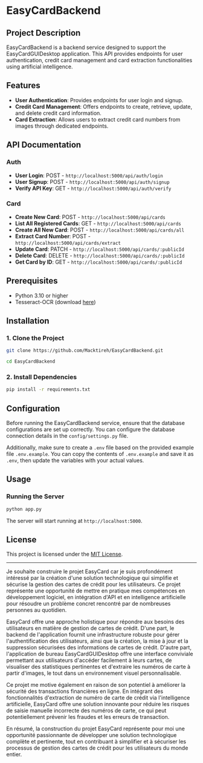# EasyCardBackend

## Project Description

EasyCardBackend is a backend service designed to support the EasyCardGUIDesktop application. This API provides endpoints for user authentication, credit card management and card extraction functionalities using artificial intelligence.

## Features

- **User Authentication**: Provides endpoints for user login and signup.
- **Credit Card Management**: Offers endpoints to create, retrieve, update, and delete credit card information.
- **Card Extraction**: Allows users to extract credit card numbers from images through dedicated endpoints.

## API Documentation

### Auth

- **User Login**: POST - `http://localhost:5000/api/auth/login`
- **User Signup**: POST - `http://localhost:5000/api/auth/signup`
- **Verify API Key**: GET - `http://localhost:5000/api/auth/verify`

### Card

- **Create New Card**: POST - `http://localhost:5000/api/cards`
- **List All Registered Cards**: GET - `http://localhost:5000/api/cards`
- **Create All New Card**: POST - `http://localhost:5000/api/cards/all`
- **Extract Card Number**: POST - `http://localhost:5000/api/cards/extract`
- **Update Card**: PATCH - `http://localhost:5000/api/cards/:publicId`
- **Delete Card**: DELETE - `http://localhost:5000/api/cards/:publicId`
- **Get Card by ID**: GET - `http://localhost:5000/api/cards/:publicId`

## Prerequisites

- Python 3.10 or higher
- Tesseract-OCR (download [here](https://github.com/tesseract-ocr/tesseract))

## Installation

### 1. Clone the Project

```bash
git clone https://github.com/Macktireh/EasyCardBackend.git
```

```bash
cd EasyCardBackend
```

### 2. Install Dependencies

```bash
pip install -r requirements.txt
```

## Configuration

Before running the EasyCardBackend service, ensure that the database configurations are set up correctly. You can configure the database connection details in the `config/settings.py` file.

Additionally, make sure to create a `.env` file based on the provided example file `.env.example`. You can copy the contents of `.env.example` and save it as `.env`, then update the variables with your actual values.

## Usage

### Running the Server

```bash
python app.py
```

The server will start running at `http://localhost:5000`.

## License

This project is licensed under the [MIT License](LICENSE).

---

Je souhaite construire le projet EasyCard car je suis profondément intéressé par la création d'une solution technologique qui simplifie et sécurise la gestion des cartes de crédit pour les utilisateurs. Ce projet représente une opportunité de mettre en pratique mes compétences en développement logiciel, en intégration d'API et en intelligence artificielle pour résoudre un problème concret rencontré par de nombreuses personnes au quotidien.

EasyCard offre une approche holistique pour répondre aux besoins des utilisateurs en matière de gestion de cartes de crédit. D'une part, le backend de l'application fournit une infrastructure robuste pour gérer l'authentification des utilisateurs, ainsi que la création, la mise à jour et la suppression sécurisées des informations de cartes de crédit. D'autre part, l'application de bureau EasyCardGUIDesktop offre une interface conviviale permettant aux utilisateurs d'accéder facilement à leurs cartes, de visualiser des statistiques pertinentes et d'extraire les numéros de carte à partir d'images, le tout dans un environnement visuel personnalisable.

Ce projet me motive également en raison de son potentiel à améliorer la sécurité des transactions financières en ligne. En intégrant des fonctionnalités d'extraction de numéro de carte de crédit via l'intelligence artificielle, EasyCard offre une solution innovante pour réduire les risques de saisie manuelle incorrecte des numéros de carte, ce qui peut potentiellement prévenir les fraudes et les erreurs de transaction.

En résumé, la construction du projet EasyCard représente pour moi une opportunité passionnante de développer une solution technologique complète et pertinente, tout en contribuant à simplifier et à sécuriser les processus de gestion des cartes de crédit pour les utilisateurs du monde entier.
